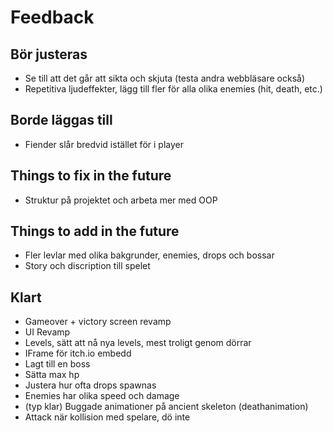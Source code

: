 # Feedback

## Bör justeras
* Se till att det går att sikta och skjuta (testa andra webbläsare också)
* Repetitiva ljudeffekter, lägg till fler för alla olika enemies (hit, death, etc.)


## Borde läggas till
* Fiender slår bredvid istället för i player


## Things to fix in the future
* Struktur på projektet och arbeta mer med OOP


## Things to add in the future
* Fler levlar med olika bakgrunder, enemies, drops och bossar
* Story och discription till spelet


## Klart
* Gameover + victory screen revamp
* UI Revamp
* Levels, sätt att nå nya levels, mest troligt genom dörrar
* IFrame för itch.io embedd
* Lagt till en boss
* Sätta max hp
* Justera hur ofta drops spawnas
* Enemies har olika speed och damage
* (typ klar) Buggade animationer på ancient skeleton (deathanimation)
* Attack när kollision med spelare, dö inte